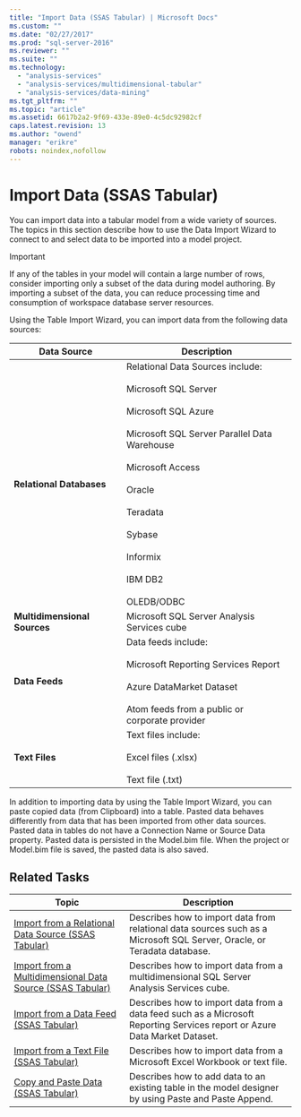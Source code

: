 ```yaml
---
title: "Import Data (SSAS Tabular) | Microsoft Docs"
ms.custom: ""
ms.date: "02/27/2017"
ms.prod: "sql-server-2016"
ms.reviewer: ""
ms.suite: ""
ms.technology: 
  - "analysis-services"
  - "analysis-services/multidimensional-tabular"
  - "analysis-services/data-mining"
ms.tgt_pltfrm: ""
ms.topic: "article"
ms.assetid: 6617b2a2-9f69-433e-89e0-4c5dc92982cf
caps.latest.revision: 13
ms.author: "owend"
manager: "erikre"
robots: noindex,nofollow
---
```

# Import Data (SSAS Tabular)
  You can import data into a tabular model from a wide variety of sources. The topics in this section describe how to use the Data Import Wizard to connect to and select data to be imported into a model project.  
  
> [!IMPORTANT]  
>  If any of the tables in your model will contain a large number of rows, consider importing only a subset of the data during model authoring. By importing a subset of the data, you can reduce processing time and consumption of workspace database server resources.  
  
 Using the Table Import Wizard, you can import data from the following data sources:  
  
|**Data Source**|**Description**|  
|---------------------|---------------------|  
|**Relational Databases**|Relational Data Sources include:<br /><br /> Microsoft SQL Server<br /><br /> Microsoft SQL Azure<br /><br /> Microsoft SQL Server Parallel Data Warehouse<br /><br /> Microsoft Access<br /><br /> Oracle<br /><br /> Teradata<br /><br /> Sybase<br /><br /> Informix<br /><br /> IBM DB2<br /><br /> OLEDB/ODBC|  
|**Multidimensional Sources**|Microsoft SQL Server Analysis Services cube|  
|**Data Feeds**|Data feeds include:<br /><br /> Microsoft Reporting Services Report<br /><br /> Azure DataMarket Dataset<br /><br /> Atom feeds from a public or corporate provider|  
|**Text Files**|Text files include:<br /><br /> Excel files (.xlsx)<br /><br /> Text file (.txt)|  
  
 In addition to importing data by using the Table Import Wizard, you can paste copied data (from Clipboard) into a table. Pasted data behaves differently from data that has been imported from other data sources. Pasted data in tables do not have a Connection Name or Source Data property. Pasted data is persisted in the Model.bim file. When the project or Model.bim file is saved, the pasted data is also saved.  
  
## Related Tasks  
  
|Topic|Description|  
|-----------|-----------------|  
|[Import from a Relational Data Source &#40;SSAS Tabular&#41;](../analysis-services/tabular-models/ssas-import-data-relational-data-source.md)|Describes how to import data from relational data sources such as a Microsoft SQL Server, Oracle, or Teradata database.|  
|[Import from a Multidimensional Data Source &#40;SSAS Tabular&#41;](../analysis-services/tabular-models/ssas-import-data-multidimensional-data-source.md)|Describes how to import data from a multidimensional SQL Server Analysis Services cube.|  
|[Import from a Data Feed &#40;SSAS Tabular&#41;](../analysis-services/tabular-models/ssas-import-data-data-feed.md)|Describes how to import data from a data feed such as a Microsoft Reporting Services report or Azure Data Market Dataset.|  
|[Import from a Text File &#40;SSAS Tabular&#41;](../analysis-services/tabular-models/ssas-import-data-text-file.md)|Describes how to import data from a Microsoft Excel Workbook or text file.|  
|[Copy and Paste Data &#40;SSAS Tabular&#41;](../analysis-services/tabular-models/ssas-import-data-copy-and-paste-data.md)|Describes how to add data to an existing table in the model designer by using Paste and Paste Append.|  
  
  